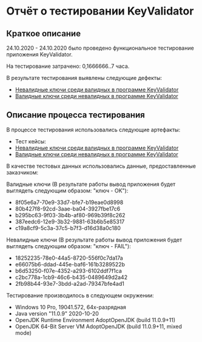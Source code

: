 # Отчёт о тестировании KeyValidator

## Краткое описание

24.10.2020 - 24.10.2020 было проведено функциональное тестирование приложения KeyValidator.

На тестирование затрачено: 0,1666666..7 часа.

В результате тестирования выявлены следующие дефекты:
* [Невалидные ключи среди валидных в программе KeyValidator](https://github.com/ShalopaykaQA/KeyValidator/issues/1)
* [Bалидные ключи среди невалидных в программе KeyValidator](https://github.com/ShalopaykaQA/KeyValidator/issues/2)

## Описание процесса тестирования

В процессе тестирования использовались следующие артефакты:
* Тест кейсы:
* [Невалидные ключи среди валидных в программе KeyValidator](testcase1.md)
* [Bалидные ключи среди невалидных в программе KeyValidator](testcase2.md)

В качестве тестовых данных использовались данные, предоставленные заказчиком:

Валидные ключи (В результате работы вывод приложения будет выглядеть следующим образом: "ключ - ОK"):
* 8f05e6a7-70e9-33d7-bfe7-b19eae0d8998 
* 80b427f8-92cd-3aae-ba04-3927fbe17c6 
* b295bc63-9f03-3b4b-af80-969b39f8c262 
* 387eedc6-12e9-3b32-9881-63b6b5e85317 
* c19a8cf9-5c3a-37c5-b7f3-d16d38a0c180 

Невалидные ключи (В результате работы вывод приложения будет выглядеть следующим образом: "ключ - FAIL"):
* 18252235-78e0-44a5-8720-556f0c7da17a 
* e66075b6-ddad-445e-baf6-161b3289522b 
* b6d53250-f07e-4352-a293-6102ddf7f1ca 
* c2bc778a-1cb9-46c6-b435-0489649d2a42 
* 2fb98b44-93e7-3bdd-a2ad-79347bfe4ad1 

Тестирование производилось в следующем окружении:
* Windows 10 Pro, 19041.572, 64х-разрядная
* Java  version "11.0.9" 2020-10-20
* OpenJDK Runtime Environment AdoptOpenJDK (build 11.0.9+11)
* OpenJDK 64-Bit Server VM AdoptOpenJDK (build 11.0.9+11, mixed mode)
